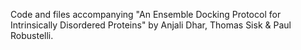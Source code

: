 Code and files accompanying "An Ensemble Docking Protocol for Intrinsically Disordered Proteins" by Anjali Dhar, Thomas Sisk & Paul Robustelli. 

